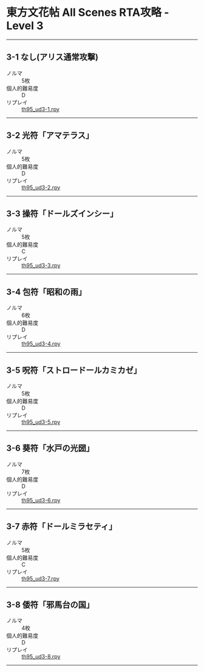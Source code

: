 <!-- @import "[TOC]" {cmd="toc" depthFrom=1 depthTo=6 orderedList=false} -->

# 東方文花帖 All Scenes RTA攻略 - Level 3

----

## 3-1 なし(アリス通常攻撃)
<dl>
  <dt>ノルマ</dt>
  <dd>5枚</dd>
  <dt>個人的難易度</dt>
  <dd>D</dd>
  <dt>リプレイ</dt>
  <dd><a href="./rpy/th95_ud3-1.rpy
">th95_ud3-1.rpy
</a></dd>
</dl>

----

## 3-2 光符「アマテラス」
<dl>
  <dt>ノルマ</dt>
  <dd>5枚</dd>
  <dt>個人的難易度</dt>
  <dd>D</dd>
  <dt>リプレイ</dt>
  <dd><a href="./rpy/th95_ud3-2.rpy
">th95_ud3-2.rpy
</a></dd>
</dl>

----

## 3-3 操符「ドールズインシー」
<dl>
  <dt>ノルマ</dt>
  <dd>5枚</dd>
  <dt>個人的難易度</dt>
  <dd>C</dd>
  <dt>リプレイ</dt>
  <dd><a href="./rpy/th95_ud3-3.rpy
">th95_ud3-3.rpy
</a></dd>
</dl>

----

## 3-4 包符「昭和の雨」
<dl>
  <dt>ノルマ</dt>
  <dd>6枚</dd>
  <dt>個人的難易度</dt>
  <dd>D</dd>
  <dt>リプレイ</dt>
  <dd><a href="./rpy/th95_ud3-4.rpy
">th95_ud3-4.rpy
</a></dd>
</dl>

----

## 3-5 呪符「ストロードールカミカゼ」
<dl>
  <dt>ノルマ</dt>
  <dd>5枚</dd>
  <dt>個人的難易度</dt>
  <dd>D</dd>
  <dt>リプレイ</dt>
  <dd><a href="./rpy/th95_ud3-5.rpy
">th95_ud3-5.rpy
</a></dd>
</dl>

----

## 3-6 葵符「水戸の光圀」
<dl>
  <dt>ノルマ</dt>
  <dd>7枚</dd>
  <dt>個人的難易度</dt>
  <dd>D</dd>
  <dt>リプレイ</dt>
  <dd><a href="./rpy/th95_ud3-6.rpy
">th95_ud3-6.rpy
</a></dd>
</dl>

----

## 3-7 赤符「ドールミラセティ」
<dl>
  <dt>ノルマ</dt>
  <dd>5枚</dd>
  <dt>個人的難易度</dt>
  <dd>C</dd>
  <dt>リプレイ</dt>
  <dd><a href="./rpy/th95_ud3-7.rpy
">th95_ud3-7.rpy
</a></dd>
</dl>

----

## 3-8 倭符「邪馬台の国」
<dl>
  <dt>ノルマ</dt>
  <dd>4枚</dd>
  <dt>個人的難易度</dt>
  <dd>D</dd>
  <dt>リプレイ</dt>
  <dd><a href="./rpy/th95_ud3-8.rpy
">th95_ud3-8.rpy
</a></dd>
</dl>

----

